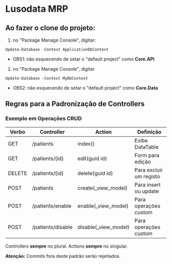 # Lusodata MRP

## Ao fazer o clone do projeto:

1. no "Package Manage Console", digitar:

```Update-Database -Context ApplicationDbContext```

- OBS1: não esquecendo de setar o "default project" como **Core.API**


2. no "Package Manage Console", digitar 

```Update-Database -Context MyDbContext```

- OBS2: não esquecendo de setar o "default project" como **Core.Data**


## Regras para a Padronização de Controllers

### Exemplo em Operações CRUD
Verbo | Controller | Action | Definição 
------------ | ------------- | ------------- | -------------
GET | /patients | index() | Exibe DataTable
GET | /patients/{id} | edit(guid id) | Form para edição
DELETE | /patients/{id} | delete(guid id) | Para excluir um registo
POST | /patients | create(_view_model) | Para insert ou update
POST | /patients/enable | enable(_view_model) | Para operações custom
POST | /patients/disable | disable(_view_model) | Para operações custom
 
Controllers **sempre** no plural.
Actions **sempre** no singular.

**Atenção:** Commits fora deste padrão serão rejeitados.
